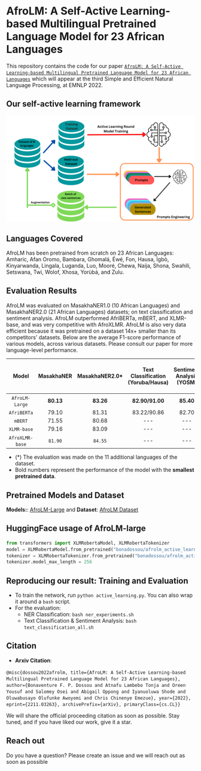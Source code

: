 # AfroLM: A Self-Active Learning-based Multilingual Pretrained Language Model for 23 African Languages

This repository contains the code for our paper [`AfroLM: A Self-Active Learning-based Multilingual Pretrained Language Model for 23 African Languages`](https://arxiv.org/pdf/2211.03263.pdf) which will appear at the third Simple and Efficient Natural Language Processing, at EMNLP 2022.

## Our self-active learning framework
![Model](afrolm.png)

## Languages Covered
AfroLM has been pretrained from scratch on 23 African Languages: Amharic, Afan Oromo, Bambara, Ghomalá, Éwé, Fon, Hausa, Ìgbò, Kinyarwanda, Lingala, Luganda, Luo, Mooré, Chewa, Naija, Shona, Swahili, Setswana, Twi, Wolof, Xhosa, Yorùbá, and Zulu.

## Evaluation Results
AfroLM was evaluated on MasakhaNER1.0 (10 African Languages) and MasakhaNER2.0 (21 African Languages) datasets; on text classification and sentiment analysis. AfroLM outperformed AfriBERTa, mBERT, and XLMR-base, and was very competitive with AfroXLMR. AfroLM is also very data efficient because it was pretrained on a dataset 14x+ smaller than its competitors' datasets. Below are the average F1-score performance of various models, across various datasets. Please consult our paper for more language-level performance.

Model | MasakhaNER | MasakhaNER2.0* | Text Classification (Yoruba/Hausa) | Sentiment Analysis (YOSM) | OOD Sentiment Analysis (Twitter -> YOSM) |
|:---: |:---: |:---: | :---: |:---: | :---: |
`AfroLM-Large` | **80.13** | **83.26** | **82.90/91.00** | **85.40** | **68.70** |
`AfriBERTa` | 79.10 | 81.31 | 83.22/90.86 | 82.70 | 65.90 |
`mBERT` | 71.55 | 80.68 | --- | --- | --- |
`XLMR-base` | 79.16 | 83.09 | --- | --- | --- |
`AfroXLMR-base` | `81.90` | `84.55` | --- | --- | --- |

- (*) The evaluation was made on the 11 additional languages of the dataset.
- Bold numbers represent the performance of the model with the **smallest pretrained data**.
## Pretrained Models and Dataset

**Models:**: [AfroLM-Large](https://huggingface.co/bonadossou/afrolm_active_learning) and **Dataset**: [AfroLM Dataset](https://huggingface.co/datasets/bonadossou/afrolm_active_learning_dataset)

## HuggingFace usage of AfroLM-large
```python
from transformers import XLMRobertaModel, XLMRobertaTokenizer
model = XLMRobertaModel.from_pretrained("bonadossou/afrolm_active_learning")
tokenizer = XLMRobertaTokenizer.from_pretrained("bonadossou/afrolm_active_learning")
tokenizer.model_max_length = 256
```

## Reproducing our result: Training and Evaluation

- To train the network, run `python active_learning.py`. You can also wrap it around a `bash` script.
- For the evaluation:
    - NER Classification: `bash ner_experiments.sh`
    - Text Classification & Sentiment Analysis: `bash text_classification_all.sh`
    

## Citation
 - **Arxiv Citation**:
 
 ``@misc{dossou2022afrolm,
      title={AfroLM: A Self-Active Learning-based Multilingual Pretrained Language Model for 23 African Languages}, 
      author={Bonaventure F. P. Dossou and Atnafu Lambebo Tonja and Oreen Yousuf and Salomey Osei and Abigail Oppong and Iyanuoluwa Shode and Oluwabusayo Olufunke Awoyomi and Chris Chinenye Emezue},
      year={2022},
      eprint={2211.03263},
      archivePrefix={arXiv},
      primaryClass={cs.CL}}``

We will share the official proceeding citation as soon as possible. Stay tuned, and if you have liked our work, give it a star.
## Reach out

Do you have a question? Please create an issue and we will reach out as soon as possible